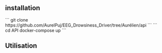 <h2> installation </h2>
``` git clone https://github.com/AurelPuj/EEG_Drowsiness_Driver/tree/Aurélien/api ``` 
``` cd API 
    docker-compose up ``` 
    
<h2> Utilisation </h2>
